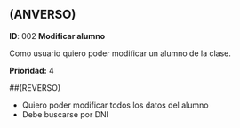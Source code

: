 ## (ANVERSO)

**ID**: 002 **Modificar alumno**

Como usuario quiero poder modificar un alumno de la clase.

**Prioridad:** 4

##(REVERSO)

* Quiero poder modificar todos los datos del alumno
* Debe buscarse por DNI
